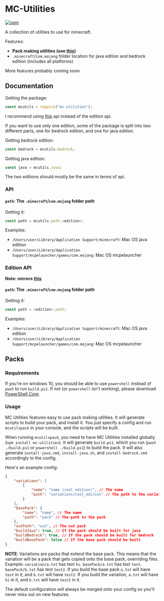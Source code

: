 # MC-Utilities

[![npm](https://img.shields.io/npm/v/mc-utilities?style=flat-square)](https://www.npmjs.com/package/mc-utilities)

A collection of utilities to use for minecraft.

Features:

-   **Pack making utilities (see [this](#packs))**
-   `.minecraft`/`com.mojang` folder location for java edition and bedrock edition (includes all platforms)

More features probably coming soon

## Documentation

Getting the package:

```js
const mcutils = require("mc-utilities");
```

I recommend using [this](#api) api instead of the edition api.

If you want to use only one edition, some of the package is split into two different parts, one for bedrock edition, and
one for java edition.

Getting bedrock edition:

```js
const bedrock = mcutils.bedrock;
```

Getting java edition:

```js
const java = mcutils.java;
```

The two editions should mostly be the same in terms of api.

### API

#### `path`: The `.minecraft`/`com.mojang` folder path

Getting it:

```js
const path = mcutils.path.<edition>;
```

Examples:

-   `/Users/user/Library/Application Support/minecraft`: Mac OS java edition
-   `/Users/user/Library/Application Support/mcpelauncher/games/com.mojang`: Mac OS mcpelauncher

### Edition API

**Note: mirrors [this](#api)**

#### `path`: The `.minecraft`/`com.mojang` folder path

Getting it:

```js
const path = <edition>.path;
```

Examples:

-   `/Users/user/Library/Application Support/minecraft`: Mac OS java edition
-   `/Users/user/Library/Application Support/mcpelauncher/games/com.mojang`: Mac OS mcpelauncher

## Packs

### Requirements

If you're on windows 10, you should be able to use `powershell` instead of `pwsh` to run `build.ps1`. If not (or `powershell` isn't working), please
download [PowerShell Core](https://github.com/PowerShell/PowerShell/#get-powershell).

### Usage

MC Utilities features easy to use pack making utilities. It will generate scripts to build your pack, and install it.
You just specify a config and run `mcutilspack` in your console, and the scripts will be built.

When running `mcutilspack`, you need to have MC Utilities installed globally (`npm install mc-utilities`). It will
generate `build.ps1`, which you run (`pwsh ./build.ps1` or `powershell ./build.ps1`) to build the pack. It will also
generate `install-java.cmd`, `install-java.sh`, and `install-bedrock.cmd` accordingly to the config.

Here's an example config:

```json
{
    "variations": [
        {
            "name": "name (cool edition)", // The name
            "path": "variations/cool_edition" // The path to the variation
        }
    ],
    "basePack": {
        "name": "name", // The name
        "path": "pack" // The path to the pack
    },
    "outPath": "out", // The out pack
    "buildJava": true, // If the pack should be built for java
    "buildBedrock": true, // If the pack should be built for bedrock
    "buildBasePack": false // If the base pack should be built
}
```

**NOTE**: Variations are packs that extend the base pack. This means that the variation will be a pack that gets copied
onto the base pack, overriding files. Example: `variation/a.txt` has text `hi`. `basePack/a.txt` has text `test`.
`basePack/b.txt` has text `test2`. If you build the base pack `a.txt` will have `test` in it, and `b.txt` will have
`test2`. If you build the variation, `a.txt` will have `hi` in it, and `b.txt` will have `test2` in it.

The default configuration will always be merged onto your config so you'll never miss out on new features.

